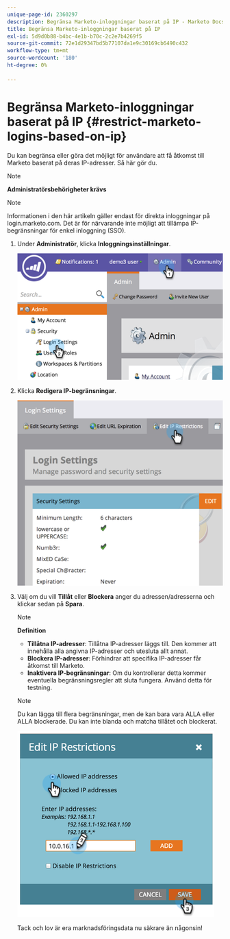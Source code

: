 ```yaml
---
unique-page-id: 2360297
description: Begränsa Marketo-inloggningar baserat på IP - Marketo Docs - produktdokumentation
title: Begränsa Marketo-inloggningar baserat på IP
exl-id: 5d9d0b88-b4bc-4e1b-b70c-2c2e7b4269f5
source-git-commit: 72e1d29347bd5b77107da1e9c30169cb6490c432
workflow-type: tm+mt
source-wordcount: '180'
ht-degree: 0%

---
```


# Begränsa Marketo-inloggningar baserat på IP {#restrict-marketo-logins-based-on-ip}

Du kan begränsa eller göra det möjligt för användare att få åtkomst till Marketo baserat på deras IP-adresser. Så här gör du.

>[!NOTE]
>
>**Administratörsbehörigheter krävs**

>[!NOTE]
>
>Informationen i den här artikeln gäller endast för direkta inloggningar på login.marketo.com. Det är för närvarande inte möjligt att tillämpa IP-begränsningar för enkel inloggning (SSO).

1. Under **Administratör**, klicka **Inloggningsinställningar**.

   ![](assets/image2014-9-16-12-3a57-3a56.png)

1. Klicka **Redigera IP-begränsningar**.

   ![](assets/image2014-9-16-12-3a58-3a13.png)

1. Välj om du vill **Tillåt** eller **Blockera** anger du adressen/adresserna och klickar sedan på **Spara**.

   >[!NOTE]
   >
   >**Definition**
   >
   >* **Tillåtna IP-adresser**: Tillåtna IP-adresser läggs till. Den kommer att innehålla alla angivna IP-adresser och utesluta allt annat.
   >* **Blockera IP-adresser**: Förhindrar att specifika IP-adresser får åtkomst till Marketo.
   >* **Inaktivera IP-begränsningar**: Om du kontrollerar detta kommer eventuella begränsningsregler att sluta fungera. Använd detta för testning.


   >[!NOTE]
   >
   >Du kan lägga till flera begränsningar, men de kan bara vara ALLA eller ALLA blockerade. Du kan inte blanda och matcha tillåtet och blockerat.

   ![](assets/image2014-9-16-13-3a9-3a40.png)

   Tack och lov är era marknadsföringsdata nu säkrare än någonsin!
